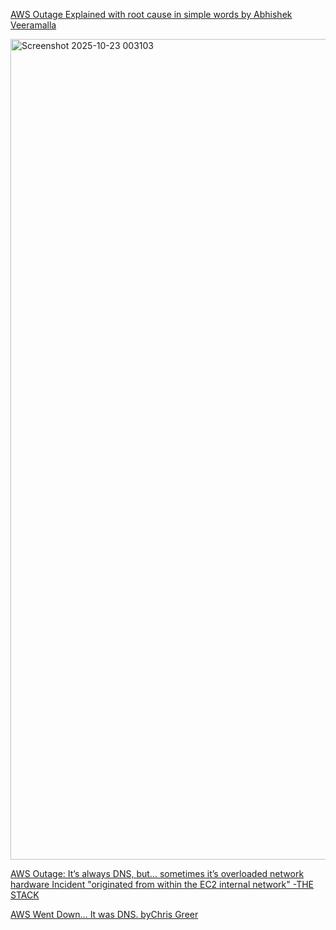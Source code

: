 [AWS Outage Explained with root cause in simple words by Abhishek Veeramalla](https://youtu.be/bHZup_marhk?si=YuTTGxL556WRmV8F)

<img width="2458" height="1313" alt="Screenshot 2025-10-23 003103" src="https://github.com/user-attachments/assets/f9ebc7f9-2d5c-4d24-be9a-7bbc391fe4de" />

[AWS Outage: It’s always DNS, but… sometimes it’s overloaded network hardware
Incident "originated from within the EC2 internal network" -THE STACK](https://www.thestack.technology/aws-outage-cause-network/)

[AWS Went Down... It was DNS. byChris Greer](https://youtu.be/UjNQT63PLiQ?si=KogrrN5133eV5Yz0)


